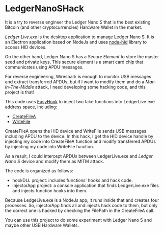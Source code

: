 # LedgerNanoSHack

It is a try to reverse engineer the Ledger Nano S that is the best existing Bitcoin (and other cryptocurrencies) Hardware Wallet in the market.

*Ledger Live.exe* is the desktop application to manage Ledger Nano S. It is an Electron application based on NodeJs and uses [node-hid](https://github.com/node-hid/node-hid) library to access HID devices.

On the other hand, Ledger Nano S has a *Secure Element* to store the master seed and private keys. This secure element is a smart card chip that communicates using APDU messages.

For reverse engineering, Wireshark is enough to monitor USB messages and extract transferred APDUs, but if I want to modify them and do a *Man-In-The-Middle* attack, I need developing some hacking code, and this project is that!

This code uses [EasyHook](https://easyhook.github.io/) to inject two fake functions into LedgerLive.exe address space, including:

* [CreateFileA](https://docs.microsoft.com/en-us/windows/desktop/api/fileapi/nf-fileapi-createfilea)
* [WriteFile](https://docs.microsoft.com/en-us/windows/desktop/api/fileapi/nf-fileapi-writefile)

CreateFileA opens the HID device and WriteFile sends USB messages including APDU to the device. In this hack, I get the HID device handle by injecting my code into CreateFileA function and modify transferred APDUs by injecting my code into WriteFile function.

As a result, I could intercept APDUs between LedgerLive.exe and *Ledger Nano S* device and modify them as MITM attack.

The code is organized as follows:

* hookDLL project: includes functions' hooks and hack code.
* injectorApp project: a console application that finds LedgerLive.exe files and injects function hooks into them.

Because LedgeLive.exe is a NodeJs app, it runs inside that and creates four processes. So, injectorApp finds all and injects hack code to them, but only the correct one is hacked by checking the FilePath in the CreateFileA call.

You can use this project to do some experiment with Ledger Nano S and maybe other USB Hardware Wallets.